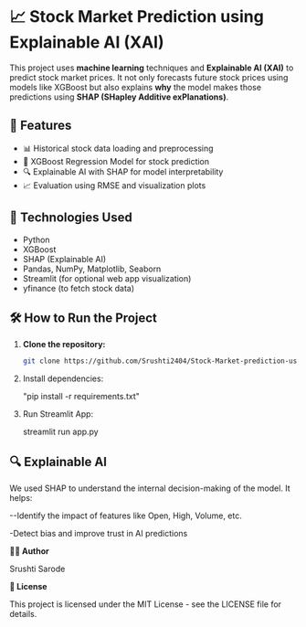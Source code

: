 # 📈 Stock Market Prediction using Explainable AI (XAI)

This project uses **machine learning** techniques and **Explainable AI (XAI)** to predict stock market prices. It not only forecasts future stock prices using models like XGBoost but also explains **why** the model makes those predictions using **SHAP (SHapley Additive exPlanations)**.

## 🚀 Features

- 📊 Historical stock data loading and preprocessing
- 🤖 XGBoost Regression Model for stock prediction
- 🔍 Explainable AI with SHAP for model interpretability
- 📈 Evaluation using RMSE and visualization plots

## 🧪 Technologies Used

- Python
- XGBoost
- SHAP (Explainable AI)
- Pandas, NumPy, Matplotlib, Seaborn
- Streamlit (for optional web app visualization)
- yfinance (to fetch stock data)


## 🛠️ How to Run the Project

1. **Clone the repository:**
   ```bash
   git clone https://github.com/Srushti2404/Stock-Market-prediction-using-Explainable-AI.git


2. Install dependencies:

   "pip install -r requirements.txt"


4. Run Streamlit App:

   streamlit run app.py


## 🔍 Explainable AI
We used SHAP to understand the internal decision-making of the model. It helps:


--Identify the impact of features like Open, High, Volume, etc.

-Detect bias and improve trust in AI predictions



**🧑‍💻 Author**

Srushti Sarode


**📜 License**

This project is licensed under the MIT License - see the LICENSE file for details.



